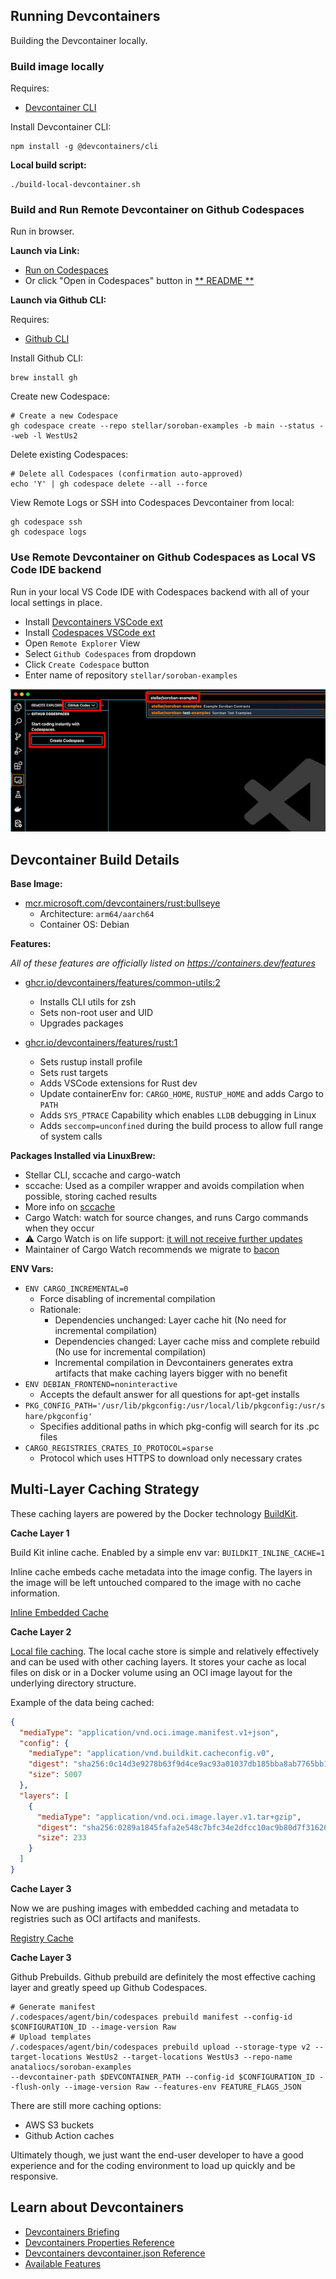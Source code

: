 ## Running Devcontainers

Building the Devcontainer locally.

### Build image locally

Requires:
- [Devcontainer CLI](https://github.com/devcontainers/cli)

Install Devcontainer CLI:
```
npm install -g @devcontainers/cli
```

**Local build script:**
```
./build-local-devcontainer.sh
```

### Build and Run Remote Devcontainer on Github Codespaces

Run in browser.

**Launch via Link:**
- <a href="https://github.com/codespaces/new?repo=stellar/soroban-examples">Run on Codespaces</a>
- Or click "Open in Codespaces" button in [ ** README ️** ](./README.md)

**Launch via Github CLI:**

Requires:
- [Github CLI](https://cli.github.com/)

Install Github CLI:
```
brew install gh
```

Create new Codespace:
``` 
# Create a new Codespace
gh codespace create --repo stellar/soroban-examples -b main --status --web -l WestUs2
```

Delete existing Codespaces:
```
# Delete all Codespaces (confirmation auto-approved)
echo 'Y' | gh codespace delete --all --force
```

View Remote Logs or SSH into Codespaces Devcontainer from local:
```
gh codespace ssh
gh codespace logs
```

### Use Remote Devcontainer on Github Codespaces as Local VS Code IDE backend

Run in your local VS Code IDE with Codespaces backend with all of your local settings in place.

- Install [Devcontainers VSCode ext](https://marketplace.visualstudio.com/items?itemName=ms-vscode-remote.remote-containers)
- Install [Codespaces VSCode ext](https://marketplace.visualstudio.com/items?itemName=GitHub.codespaces)
- Open `Remote Explorer` View
- Select `Github Codespaces` from dropdown
- Click `Create Codespace` button
- Enter name of repository `stellar/soroban-examples`

![img.png](assets/devcontainer-vscode-local.png)

## Devcontainer Build Details

**Base Image:**
- [mcr.microsoft.com/devcontainers/rust:bullseye](https://hub.docker.com/r/microsoft/devcontainers-rust)
  - Architecture:  `arm64/aarch64`
  - Container OS:  Debian

**Features:**

_All of these features are officially listed on https://containers.dev/features_

- [ghcr.io/devcontainers/features/common-utils:2](https://github.com/devcontainers/features/tree/main/src/common-utils)
  - Installs CLI utils for zsh
  - Sets non-root user and UID
  - Upgrades packages

- [ghcr.io/devcontainers/features/rust:1](https://github.com/devcontainers/features/tree/main/src/rust)
  - Sets rustup install profile
  - Sets rust targets
  - Adds VSCode extensions for Rust dev
  - Update containerEnv for: `CARGO_HOME`, `RUSTUP_HOME` and adds Cargo to `PATH`
  - Adds `SYS_PTRACE` Capability which enables `LLDB` debugging in Linux
  - Adds `seccomp=unconfined` during the build process to allow full range of system calls

**Packages Installed via LinuxBrew:**
  - Stellar CLI, sccache and cargo-watch
  - sccache:  Used as a compiler wrapper and avoids compilation when possible, storing cached results
  - More info on [sccache](https://github.com/mozilla/sccache)
  - Cargo Watch: watch for source changes, and runs Cargo commands when they occur
  - ⚠️ Cargo Watch is on life support: [it will not receive further updates](https://crates.io/crates/cargo-watch)
  - Maintainer of Cargo Watch recommends we migrate to [bacon](https://github.com/lee-orr/rusty-dev-containers/tree/main/src/bacon)

**ENV Vars:**
- `ENV CARGO_INCREMENTAL=0`
  - Force disabling of incremental compilation
  - Rationale:
    - Dependencies unchanged: Layer cache hit (No need for incremental compilation)
    - Dependencies changed: Layer cache miss and complete rebuild (No use for incremental compilation)
    - Incremental compilation in Devcontainers generates extra artifacts that make caching layers bigger 
      with no benefit
- `ENV DEBIAN_FRONTEND=noninteractive`
  - Accepts the default answer for all questions for apt-get installs
- `PKG_CONFIG_PATH='/usr/lib/pkgconfig:/usr/local/lib/pkgconfig:/usr/share/pkgconfig'`
  - Specifies additional paths in which pkg-config will search for its .pc files
- `CARGO_REGISTRIES_CRATES_IO_PROTOCOL=sparse`
  - Protocol which uses HTTPS to download only necessary crates

## Multi-Layer Caching Strategy

These caching layers are powered by the Docker technology [BuildKit](https://docs.docker.com/build/buildkit/).

**Cache Layer 1**

Build Kit inline cache.  Enabled by a simple env var:  `BUILDKIT_INLINE_CACHE=1`

Inline cache embeds cache metadata into the image config. The layers in the image will be left untouched 
compared to the image with no cache information.  

[Inline Embedded Cache](https://github.com/moby/buildkit?tab=readme-ov-file#inline-push-image-and-cache-together)

**Cache Layer 2**

[Local file caching](https://docs.docker.com/build/cache/backends/local/).  The local cache store is simple and 
relatively effectively and can be used with other caching layers. It stores your cache as local files on disk or in 
a Docker volume using an OCI image layout for the underlying directory structure.

Example of the data being cached:
```json
{
  "mediaType": "application/vnd.oci.image.manifest.v1+json",
  "config": {
    "mediaType": "application/vnd.buildkit.cacheconfig.v0",
    "digest": "sha256:0c14d3e9278b63f9d4ce9ac93a01037db185bba8ab7765bb1921c70a92b0cdea",
    "size": 5007
  },
  "layers": [
    {
      "mediaType": "application/vnd.oci.image.layer.v1.tar+gzip",
      "digest": "sha256:0289a1845fafa2e548c7bfc34e2dfcc10ac9b80d7f31620de9b37125572c7c08",
      "size": 233
    }
  ]
}
```

**Cache Layer 3**

Now we are pushing images with embedded caching and metadata to registries such as OCI
artifacts and manifests.

[Registry Cache](https://docs.docker.com/build/exporters/image-registry/)

**Cache Layer 3**

Github Prebuilds.  Github prebuild are definitely the most effective caching layer and greatly
speed up Github Codespaces.

```text
# Generate manifest
/.codespaces/agent/bin/codespaces prebuild manifest --config-id $CONFIGURATION_ID --image-version Raw
# Upload templates
/.codespaces/agent/bin/codespaces prebuild upload --storage-type v2 --target-locations WestUs2 --target-locations WestUs3 --repo-name anataliocs/soroban-examples 
--devcontainer-path $DEVCONTAINER_PATH --config-id $CONFIGURATION_ID --flush-only --image-version Raw --features-env FEATURE_FLAGS_JSON
```

There are still more caching options:
- AWS S3 buckets
- Github Action caches

Ultimately though, we just want the end-user developer to have a good experience and for the coding environment to 
load up quickly and be responsive.

## Learn about Devcontainers

- [Devcontainers Briefing](https://github.com/anataliocs/comprehensive-devcontainer/blob/main/briefing.md)
- [Devcontainers Properties Reference](https://github.com/anataliocs/comprehensive-devcontainer/blob/main/README.md)
- [Devcontainers devcontainer.json Reference](https://containers.dev/implementors/json_reference/)
- [Available Features](https://containers.dev/features)